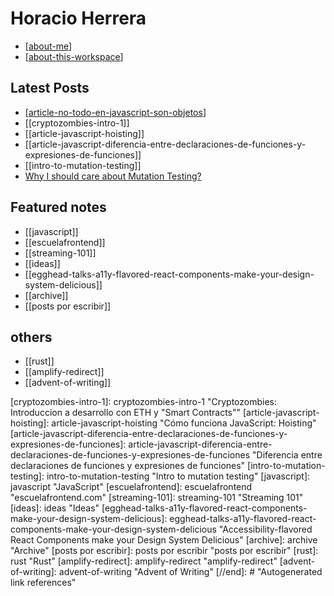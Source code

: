 # Horacio Herrera

- [[about-me]]
- [[about-this-workspace]]

## Latest Posts

- [[article-no-todo-en-javascript-son-objetos]]
- [[cryptozombies-intro-1]]
- [[article-javascript-hoisting]]
- [[article-javascript-diferencia-entre-declaraciones-de-funciones-y-expresiones-de-funciones]]
- [[intro-to-mutation-testing]]
- [Why I should care about Mutation Testing?](https://dev.to/horacioh/why-i-should-care-about-mutation-testing-4i92)

## Featured notes

- [[javascript]]
- [[escuelafrontend]]
- [[streaming-101]]
- [[ideas]]
- [[egghead-talks-a11y-flavored-react-components-make-your-design-system-delicious]]
- [[archive]]
- [[posts por escribir]]

## others

- [[rust]]
- [[amplify-redirect]]
- [[advent-of-writing]]

[//begin]: # "Autogenerated link references for markdown compatibility"
[about-me]: about-me "About Me"
[about-this-workspace]: about-this-workspace "About this workspace"
[article-no-todo-en-javascript-son-objetos]: article-no-todo-en-javascript-son-objetos "En JavaScript todo NO son objetos"
[cryptozombies-intro-1]: cryptozombies-intro-1 "Cryptozombies: Introduccion a desarrollo con ETH y "Smart Contracts""
[article-javascript-hoisting]: article-javascript-hoisting "Cómo funciona JavaScript: Hoisting"
[article-javascript-diferencia-entre-declaraciones-de-funciones-y-expresiones-de-funciones]: article-javascript-diferencia-entre-declaraciones-de-funciones-y-expresiones-de-funciones "Diferencia entre declaraciones de funciones y expresiones de funciones"
[intro-to-mutation-testing]: intro-to-mutation-testing "Intro to mutation testing"
[javascript]: javascript "JavaScript"
[escuelafrontend]: escuelafrontend "escuelafrontend.com"
[streaming-101]: streaming-101 "Streaming 101"
[ideas]: ideas "Ideas"
[egghead-talks-a11y-flavored-react-components-make-your-design-system-delicious]: egghead-talks-a11y-flavored-react-components-make-your-design-system-delicious "Accessibility-flavored React Components make your Design System Delicious"
[archive]: archive "Archive"
[posts por escribir]: posts por escribir "posts por escribir"
[rust]: rust "Rust"
[amplify-redirect]: amplify-redirect "amplify-redirect"
[advent-of-writing]: advent-of-writing "Advent of Writing"
[//end]: # "Autogenerated link references"
